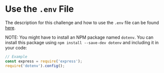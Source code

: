 # Use the `.env` File 

The description for this challenge and how to use the `.env` file can be found [here](https://www.freecodecamp.org/learn/back-end-development-and-apis/basic-node-and-express/use-the--env-file).

NOTE: You might have to install an NPM package named `dotenv`. You can install this
package using `npm install --save-dev dotenv` and including it in your code:

```javascript
// Example
const express = require('express');
require('dotenv').config();
```
